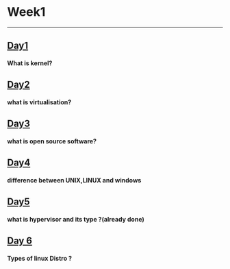# Week1 
----------------------------------------------------
## [Day1](https://github.com/devratapuri/30daysofdev/blob/master/Day1.md) 

#### What is kernel?

## [Day2](https://github.com/devratapuri/30daysofdev/blob/master/Day2.md)

#### what is virtualisation?

## [Day3](https://github.com/devratapuri/30daysofdev/blob/master/Day3_%26Day4.md)

#### what is open source software?

## [Day4](https://github.com/devratapuri/30daysofdev/blob/master/Day3_%26Day4.md)

#### difference between UNIX,LINUX and windows 

## [Day5]()

#### what is hypervisor and its type ?(already done)

## [Day 6]()

#### Types of linux Distro ?

